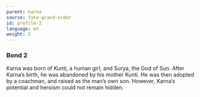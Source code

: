 ```yaml
---
parent: karna
source: fate-grand-order
id: profile-2
language: en
weight: 2
---
```


### Bond 2

Karna was born of Kunti, a human girl, and Surya, the God of Sun.
After Karna’s birth, he was abandoned by his mother Kunti.
He was then adopted by a coachman, and raised as the man’s own son.
However, Karna’s potential and heroism could not remain hidden.

